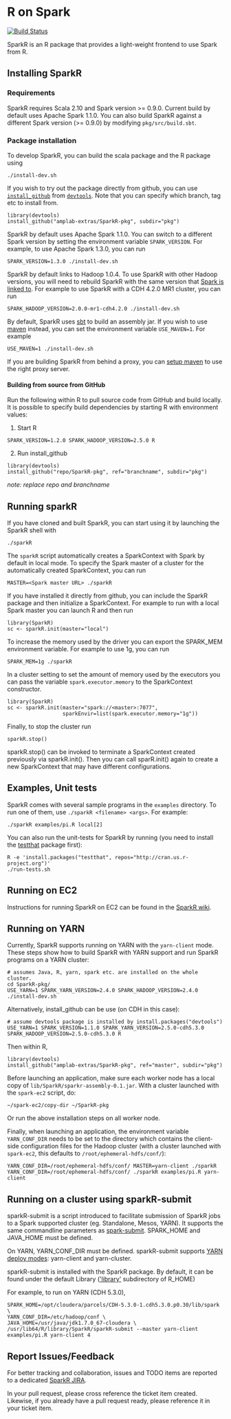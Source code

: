 # R on Spark

[![Build Status](https://travis-ci.org/amplab-extras/SparkR-pkg.png?branch=master)](https://travis-ci.org/amplab-extras/SparkR-pkg)

SparkR is an R package that provides a light-weight frontend to use Spark from
R.


## Installing SparkR

### Requirements
SparkR requires Scala 2.10 and Spark version >= 0.9.0. Current build by default uses
Apache Spark 1.1.0. You can also build SparkR against a
different Spark version (>= 0.9.0) by modifying `pkg/src/build.sbt`.

### Package installation
To develop SparkR, you can build the scala package and the R package using

    ./install-dev.sh

If you wish to try out the package directly from github, you can use [`install_github`](http://www.inside-r.org/packages/cran/devtools/docs/install_github) from [`devtools`](http://www.inside-r.org/packages/cran/devtools). Note that you can specify which branch, tag etc to install from.

    library(devtools)
    install_github("amplab-extras/SparkR-pkg", subdir="pkg")

SparkR by default uses Apache Spark 1.1.0. You can switch to a different Spark
version by setting the environment variable `SPARK_VERSION`. For example, to
use Apache Spark 1.3.0, you can run

    SPARK_VERSION=1.3.0 ./install-dev.sh

SparkR by default links to Hadoop 1.0.4. To use SparkR with other Hadoop
versions, you will need to rebuild SparkR with the same version that [Spark is
linked
to](http://spark.apache.org/docs/latest/index.html#a-note-about-hadoop-versions).
For example to use SparkR with a CDH 4.2.0 MR1 cluster, you can run

    SPARK_HADOOP_VERSION=2.0.0-mr1-cdh4.2.0 ./install-dev.sh

By default, SparkR uses [sbt](http://www.scala-sbt.org) to build an assembly
jar. If you wish to use [maven](http://maven.apache.org/) instead, you can set
the environment variable `USE_MAVEN=1`. For example

    USE_MAVEN=1 ./install-dev.sh
    
If you are building SparkR from behind a proxy, you can [setup maven](https://maven.apache.org/guides/mini/guide-proxies.html) to use the right proxy
server.

#### Building from source from GitHub

Run the following within R to pull source code from GitHub and build locally. It is possible
to specify build dependencies by starting R with environment values:

1. Start R
```
SPARK_VERSION=1.2.0 SPARK_HADOOP_VERSION=2.5.0 R
```

2. Run install_github
```
library(devtools)
install_github("repo/SparkR-pkg", ref="branchname", subdir="pkg")
```
*note: replace repo and branchname*

## Running sparkR
If you have cloned and built SparkR, you can start using it by launching the SparkR
shell with

    ./sparkR

The `sparkR` script automatically creates a SparkContext with Spark by default in
local mode. To specify the Spark master of a cluster for the automatically created
SparkContext, you can run

    MASTER=<Spark master URL> ./sparkR
    
If you have installed it directly from github, you can include the SparkR
package and then initialize a SparkContext. For example to run with a local
Spark master you can launch R and then run

    library(SparkR)
    sc <- sparkR.init(master="local")

To increase the memory used by the driver you can export the SPARK\_MEM
environment variable. For example to use 1g, you can run

    SPARK_MEM=1g ./sparkR

In a cluster setting to set the amount of memory used by the executors you can
pass the variable `spark.executor.memory` to the SparkContext constructor.

    library(SparkR)
    sc <- sparkR.init(master="spark://<master>:7077",
                      sparkEnvir=list(spark.executor.memory="1g"))

Finally, to stop the cluster run

    sparkR.stop()
    
sparkR.stop() can be invoked to terminate a SparkContext created previously via sparkR.init(). Then you can call sparR.init() again to create a new SparkContext that may have different configurations.
    
## Examples, Unit tests

SparkR comes with several sample programs in the `examples` directory.
To run one of them, use `./sparkR <filename> <args>`. For example:

    ./sparkR examples/pi.R local[2]

You can also run the unit-tests for SparkR by running (you need to install the [testthat](http://cran.r-project.org/web/packages/testthat/index.html) package first):

    R -e 'install.packages("testthat", repos="http://cran.us.r-project.org")'
    ./run-tests.sh

## Running on EC2

Instructions for running SparkR on EC2 can be found in the
[SparkR wiki](https://github.com/amplab-extras/SparkR-pkg/wiki/SparkR-on-EC2).

## Running on YARN
Currently, SparkR supports running on YARN with the `yarn-client` mode. These steps show how to build SparkR with YARN support and run SparkR programs on a YARN cluster:

```
# assumes Java, R, yarn, spark etc. are installed on the whole cluster.
cd SparkR-pkg/
USE_YARN=1 SPARK_YARN_VERSION=2.4.0 SPARK_HADOOP_VERSION=2.4.0 ./install-dev.sh
```

Alternatively, install_github can be use (on CDH in this case):

```
# assume devtools package is installed by install.packages("devtools")
USE_YARN=1 SPARK_VERSION=1.1.0 SPARK_YARN_VERSION=2.5.0-cdh5.3.0 SPARK_HADOOP_VERSION=2.5.0-cdh5.3.0 R
```
Then within R,
```
library(devtools)
install_github("amplab-extras/SparkR-pkg", ref="master", subdir="pkg")
```

Before launching an application, make sure each worker node has a local copy of `lib/SparkR/sparkr-assembly-0.1.jar`. With a cluster launched with the `spark-ec2` script, do:
```
~/spark-ec2/copy-dir ~/SparkR-pkg
```
Or run the above installation steps on all worker node.

Finally, when launching an application, the environment variable `YARN_CONF_DIR` needs to be set to the directory which contains the client-side configuration files for the Hadoop cluster (with a cluster launched with `spark-ec2`, this defaults to `/root/ephemeral-hdfs/conf/`):
```
YARN_CONF_DIR=/root/ephemeral-hdfs/conf/ MASTER=yarn-client ./sparkR
YARN_CONF_DIR=/root/ephemeral-hdfs/conf/ ./sparkR examples/pi.R yarn-client
```

## Running on a cluster using sparkR-submit

sparkR-submit is a script introduced to facilitate submission of SparkR jobs to a Spark supported cluster (eg. Standalone, Mesos, YARN).
It supports the same commandline parameters as [spark-submit](http://spark.apache.org/docs/latest/submitting-applications.html). SPARK_HOME and JAVA_HOME must be defined.

On YARN, YARN_CONF_DIR must be defined. sparkR-submit supports [YARN deploy modes](http://spark.apache.org/docs/latest/running-on-yarn.html): yarn-client and yarn-cluster.

sparkR-submit is installed with the SparkR package. By default, it can be found under the default Library (['library'](https://stat.ethz.ch/R-manual/R-devel/library/base/html/libPaths.html) subdirectory of R_HOME)

For example, to run on YARN (CDH 5.3.0),
```
SPARK_HOME=/opt/cloudera/parcels/CDH-5.3.0-1.cdh5.3.0.p0.30/lib/spark \
YARN_CONF_DIR=/etc/hadoop/conf \
JAVA_HOME=/usr/java/jdk1.7.0_67-cloudera \
/usr/lib64/R/library/SparkR/sparkR-submit --master yarn-client examples/pi.R yarn-client 4
```

## Report Issues/Feedback 

For better tracking and collaboration, issues and TODO items are reported to a dedicated [SparkR JIRA](https://sparkr.atlassian.net/browse/SPARKR/).

In your pull request, please cross reference the ticket item created. Likewise, if you already have a pull request ready, please reference it in your ticket item.
